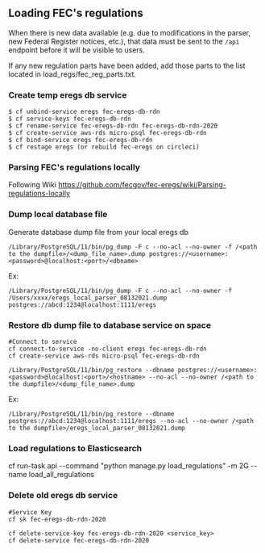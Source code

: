 ## Loading FEC's regulations
When there is new data available (e.g. due to modifications in the parser, new
Federal Register notices, etc.), that data must be sent to the `/api` endpoint
before it will be visible to users.

If any new regulation parts have been added, add those parts to the list located in
load_regs/fec_reg_parts.txt.

### Create temp eregs db service
```
$ cf unbind-service eregs fec-eregs-db-rdn
$ cf service-keys fec-eregs-db-rdn
$ cf rename-service fec-eregs-db-rdn fec-eregs-db-rdn-2020
$ cf create-service aws-rds micro-psql fec-eregs-db-rdn
$ cf bind-service eregs fec-eregs-db-rdn
$ cf restage eregs (or rebuild fec-eregs on circleci)
```

### Parsing FEC's regulations locally
Following Wiki https://github.com/fecgov/fec-eregs/wiki/Parsing-regulations-locally

### Dump local database file
Generate database dump file from your local eregs db

```
/Library/PostgreSQL/11/bin/pg_dump -F c --no-acl --no-owner -f /<path to the dumpfile>/<dump_file_name>.dump postgres://<username>:<password>@localhost:<port>/<dbname>
```

Ex:
```
/Library/PostgreSQL/11/bin/pg_dump -F c --no-acl --no-owner -f /Users/xxxx/eregs_local_parser_08132021.dump postgres://abcd:1234@localhost:1111/eregs
```

### Restore db dump file to database service on space
```
#Connect to service
cf connect-to-service -no-client eregs fec-eregs-db-rdn
cf create-service aws-rds micro-psql fec-eregs-db-rdn
```

```
/Library/PostgreSQL/11/bin/pg_restore --dbname postgres://<username>:<password>@localhost:<port>/<hostname> --no-acl --no-owner /<path to the dumpfile>/<dump_file_name>.dump
```

Ex:
```
/Library/PostgreSQL/11/bin/pg_restore --dbname postgres://abcd:1234@localhost:1111/eregs --no-acl --no-owner /<path to the dumpfile>/eregs_local_parser_08132021.dump
```

### Load regulations to Elasticsearch
cf run-task api --command "python manage.py load_regulations" -m 2G --name load_all_regulations


### Delete old eregs db service
```
#Service Key
cf sk fec-eregs-db-rdn-2020
```
```
cf delete-service-key fec-eregs-db-rdn-2020 <service_key>
cf delete-service fec-eregs-db-rdn-2020
```

